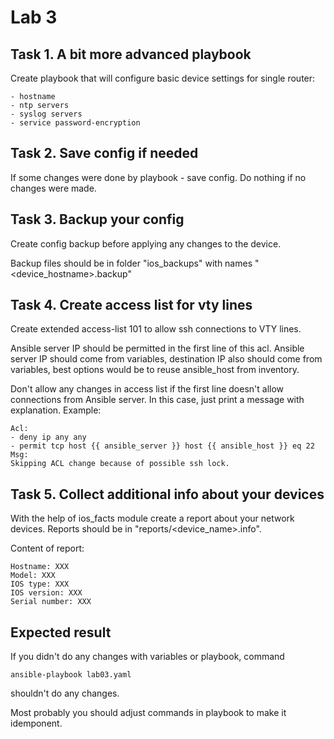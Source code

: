 # Lab 3

## Task 1. A bit more advanced playbook

Create playbook that will configure basic device settings for single router:

    - hostname
    - ntp servers
    - syslog servers
    - service password-encryption

## Task 2. Save config if needed

If some changes were done by playbook - save config. Do nothing if no changes were made.

## Task 3. Backup your config

Create config backup before applying any changes to the device.

Backup files should be in folder "ios_backups" with names "\<device_hostname\>.backup"

## Task 4. Create access list for vty lines

Create extended access-list 101 to allow ssh connections to VTY lines.

Ansible server IP should be permitted in the first line of this acl. Ansible server IP should come from variables, destination IP also should come from variables, best options would be to reuse ansible_host from inventory.

Don't allow any changes in access list if the first line doesn't allow connections from Ansible server. In this case, just print a message with explanation. Example:

    Acl:
    - deny ip any any
    - permit tcp host {{ ansible_server }} host {{ ansible_host }} eq 22
    Msg:
    Skipping ACL change because of possible ssh lock.

## Task 5. Collect additional info about your devices

With the help of ios_facts module create a report about your network devices. Reports should be in "reports/\<device_name\>.info".

Content of report:

    Hostname: XXX
    Model: XXX
    IOS type: XXX
    IOS version: XXX
    Serial number: XXX

## Expected result

If you didn't do any changes with variables or playbook, command

    ansible-playbook lab03.yaml

shouldn't do any changes.

Most probably you should adjust commands in playbook to make it idemponent.
